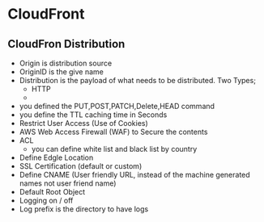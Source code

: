 # CloudFront



## CloudFron Distribution
* Origin is distribution source
* OriginID is the give name
* Distribution is the payload of what needs to be distributed. Two Types;
	* HTTP 
	* 
* you defined the PUT,POST,PATCH,Delete,HEAD command
* you define the TTL caching time in Seconds
* Restrict User Access (Use of Cookies)
* AWS Web Access Firewall (WAF) to Secure the contents
* ACL
	* you can define white list and black list by country
* Define Edgle Location
* SSL Certification (default or custom)
* Define CNAME (User friendly URL, instead of the machine generated names not user friend name)
* Default Root Object
* Logging on / off 
* Log prefix is the directory to have logs
